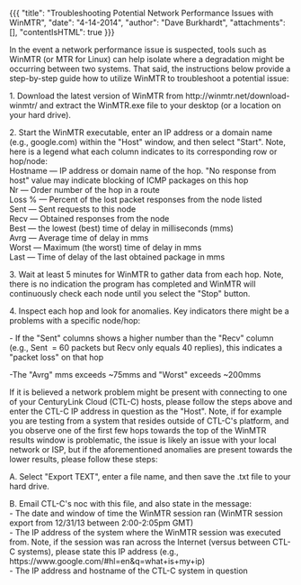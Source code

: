 {{{
  "title": "Troubleshooting Potential Network Performance Issues with WinMTR",
  "date": "4-14-2014",
  "author": "Dave Burkhardt",
  "attachments": [],
  "contentIsHTML": true
}}}

<p>In the event a network performance issue is suspected, tools such as WinMTR (or MTR for Linux) can help isolate where a degradation might be occurring between two systems. That said, the instructions below provide a step-by-step guide how to utilize WinMTR
  to troubleshoot a potential issue:</p>
<p>1. Download the latest version of WinMTR from http://winmtr.net/download-winmtr/ and extract the WinMTR.exe file to your desktop (or a location on your hard drive).</p>
<p>2. Start the WinMTR executable, enter an IP address or a domain name (e.g., google.com) within the "Host" window, and then select "Start". Note, here is a legend what each column indicates to its corresponding row or hop/node:
  <br />Hostname — IP address or domain name of the hop. "No response from host" value may indicate blocking of ICMP packages on this hop
  <br />Nr — Order number of the hop in a route
  <br />Loss % — Percent of the lost packet responses from the node listed
  <br />Sent — Sent requests to this node
  <br />Recv — Obtained responses from the node
  <br />Best — the lowest (best) time of delay in milliseconds (mms)
  <br />Avrg — Average time of delay in mms
  <br />Worst — Maximum (the worst) time of delay in mms
  <br />Last — Time of delay of the last obtained package in mms</p>
<p>3. Wait at least 5 minutes for WinMTR to gather data from each hop. Note, there is no indication the program has completed and WinMTR will continuously check each node until you select the "Stop" button.</p>
<p>4. Inspect each hop and look for anomalies. Key indicators there might be a problems with a specific node/hop:</p>
<p>- If the "Sent" columns shows a higher number than the "Recv" column (e.g., Sent &nbsp;= 60 packets but Recv&nbsp;only equals 40 replies), this indicates a "packet loss" on that hop</p>
<p>-The "Avrg" mms exceeds ~75mms and "Worst" exceeds ~200mms</p>

<p>If it is believed a network problem might be present with connecting to one of your CenturyLink Cloud (CTL-C) hosts, please follow the steps above and enter the CTL-C IP address in question as the "Host". Note, if for example you are testing from a system
  that resides outside of CTL-C's platform, and you observe one of the first few hops towards the top of the WinMTR results window is problematic, the issue is likely an issue with your local network or ISP, but if the aforementioned anomalies are present
  towards the lower results, please follow these steps:</p>
<p>A. Select "Export TEXT", enter a file name, and then save the .txt file to your hard drive.</p>
<p>B. Email CTL-C's noc with this file, and also state in the message:
  <br />- The date and window of time the WinMTR session ran (WinMTR session export from 12/31/13 between 2:00-2:05pm GMT)
  <br />- The IP address of the system where the WinMTR session was executed from. Note, if the session was ran across the Internet (versus between CTL-C systems), please state this IP address (e.g., https://www.google.com/#hl=en&amp;q=what+is+my+ip)
  <br />- The IP address and hostname of the CTL-C system in question</p>

